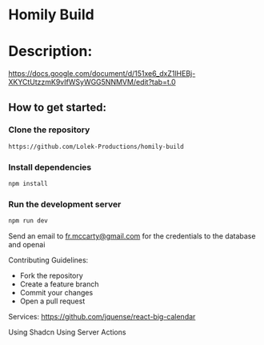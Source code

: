 # Homily Build

# Description:
https://docs.google.com/document/d/151xe6_dxZ1lHEBj-XKYCtUtzzmK9vIfWSyWGG5NNMVM/edit?tab=t.0


## How to get started:

### Clone the repository

```bash
https://github.com/Lolek-Productions/homily-build
```

### Install dependencies

```bash
npm install
```

### Run the development server

```bash
npm run dev
```

Send an email to fr.mccarty@gmail.com for the credentials to the database and openai


Contributing Guidelines:

* Fork the repository
* Create a feature branch
* Commit your changes
* Open a pull request



Services:
https://github.com/jquense/react-big-calendar



Using Shadcn
Using Server Actions

